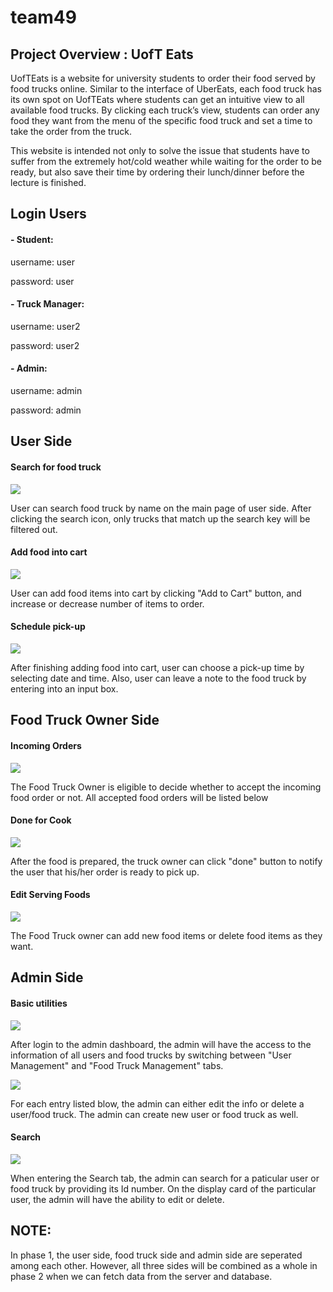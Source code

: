 # team49

## Project Overview : UofT Eats

UofTEats is a website for university students to order their food served by food trucks online. Similar to the interface of UberEats, each food truck has its own spot on UofTEats where students can get an intuitive view to all available food trucks. By clicking each truck’s view, students can order any food they want from the menu of the specific food truck and set a time to take the order from the truck.

This website is intended not only to solve the issue that students have to suffer from the extremely hot/cold weather while waiting for the order to be ready, but also save their time by ordering their lunch/dinner before the lecture is finished.

## Login Users

#### - Student:
username: user

password: user

#### - Truck Manager:
username: user2

password: user2

#### - Admin:
username: admin

password: admin

## User Side

#### Search for food truck

<img src="./public/SearchTruck.gif">

User can search food truck by name on the main page of user side. After clicking the search icon, only trucks that match up the search key will be filtered out.

#### Add food into cart

<img src="./public/OrderFood.gif">

User can add food items into cart by clicking "Add to Cart" button, and increase or decrease number of items to order. 

#### Schedule pick-up

<img src="./public/SchedualFood.gif">

After finishing adding food into cart, user can choose a pick-up time by selecting date and time. Also, user can leave a note to the food truck by entering into an input box.

## Food Truck Owner Side

#### Incoming Orders

<img src="./public/FtOrders.gif">

The Food Truck Owner is eligible to decide whether to accept the incoming food order or not. All accepted food orders will be listed below

#### Done for Cook

<img src="./public/DoneOrder.gif">

After the food is prepared, the truck owner can click "done" button to notify the user that his/her order is ready to pick up.

#### Edit Serving Foods

<img src="./public/EditFood.gif">

The Food Truck owner can add new food items or delete food items as they want.

## Admin Side

#### Basic utilities

<img src="./public/adminViews.gif">

After login to the admin dashboard, the admin will have the access to the information of all users and food trucks by switching between "User Management" and "Food Truck Management" tabs.

<img src="./public/EditUser.gif">

For each entry listed blow, the admin can either edit the info or delete a user/food truck. The admin can create new user or food truck as well.

#### Search

<img src="./public/SearchView.gif">

When entering the Search tab, the admin can search for a paticular user or food truck by providing its Id number. On the display card of the particular user, the admin will have the ability to edit or delete.


## NOTE:

In phase 1, the user side, food truck side and admin side are seperated among each other. However, all three sides will be combined as a whole in phase 2 when we can fetch data from the server and database.